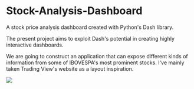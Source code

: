 # Stock-Analysis-Dashboard
A stock price analysis dashboard created with Python's Dash library.

The present project aims to exploit Dash's potential in creating highly interactive dashboards.

We are going to construct an application that can expose different kinds of information from some of IBOVESPA's most prominent stocks. I've mainly taken Trading View's website as a layout inspiration.

<img src='/Users/felipeveiga/Downloads/Screen Recording 2022-04-25 at 16.14.07.gif'>
